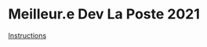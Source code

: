 # Meilleur.e Dev La Poste 2021

[Instructions](https://www.isograd-testingservices.com/FR/solutions-challenges-de-code?cts_id=80&reg_typ_id=2)
